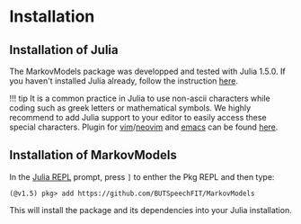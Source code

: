 # Installation

## Installation of Julia

The MarkovModels package was developped and tested with Julia 1.5.0.
If you haven't installed Julia already, follow the instruction
[here](https://julialang.org/downloads/).

!!! tip
    It is a common practice in Julia to use non-ascii characters while
    coding such as greek letters or mathematical symbols. We highly
    recommend to add Julia support to your editor to easily access
    these special characters. Plugin for [vim](https://www.vim.org/)/[neovim](https://neovim.io/)
    and [emacs](https://www.gnu.org/software/emacs/) can be found
    [here](https://github.com/JuliaEditorSupport).

## Installation of MarkovModels

In the [Julia REPL](https://docs.julialang.org/en/v1/stdlib/REPL/)
prompt, press `]` to enther the Pkg REPL and then type:
```
(@v1.5) pkg> add https://github.com/BUTSpeechFIT/MarkovModels
```

This will install the package and its dependencies into your Julia
installation.

